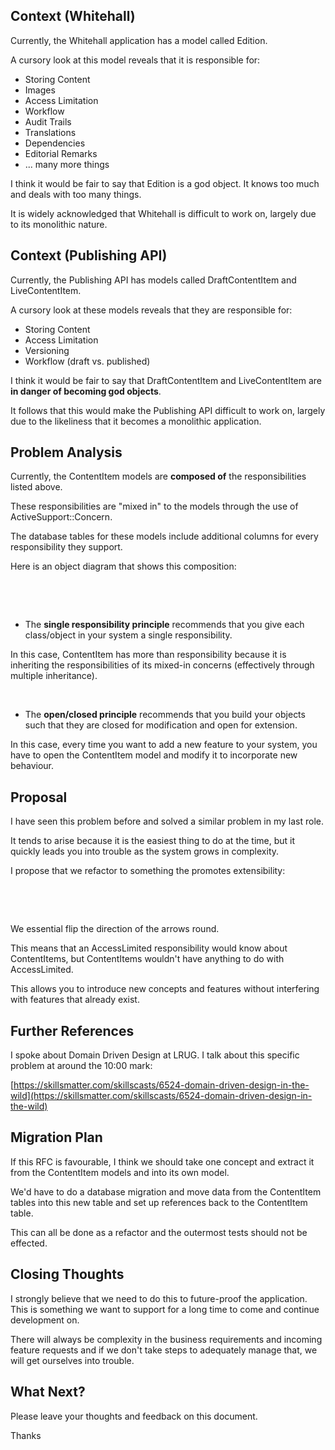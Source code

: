 ## Context (Whitehall)

Currently, the Whitehall application has a model called Edition.

A cursory look at this model reveals that it is responsible for:

- Storing Content
- Images
- Access Limitation
- Workflow
- Audit Trails
- Translations
- Dependencies
- Editorial Remarks
- ... many more things

I think it would be fair to say that Edition is a god object.&nbsp;It knows too much and deals with too many things.

It is widely acknowledged that Whitehall is difficult to work on, largely due to its monolithic nature.

## Context (Publishing API)

Currently, the Publishing API has models called DraftContentItem and LiveContentItem.

A cursory look at these models reveals that they are responsible for:

- Storing Content
- Access Limitation
- Versioning
- Workflow (draft vs. published)

I think it would be fair to say that DraftContentItem and LiveContentItem are **in danger of becoming god objects**.

It follows that this would make the Publishing API difficult to work on, largely due to the likeliness that it becomes a monolithic application.

## Problem Analysis

Currently, the ContentItem models are **composed of** the responsibilities listed above.

These responsibilities are "mixed in" to the models through the use of ActiveSupport::Concern.

The database tables for these models include additional columns for every responsibility they support.

Here is an object diagram that shows this composition:

&nbsp;

&nbsp;

- The **single responsibility principle** recommends that you give each class/object in your system a single responsibility.

In this case, ContentItem has more than responsibility because it is inheriting the responsibilities of its mixed-in concerns (effectively through multiple inheritance).

&nbsp;

- The **open/closed principle** recommends that you build your objects such that they are closed for modification and open for extension.

In this case, every time you want to add a new feature to your system, you have to open the ContentItem model and modify it to incorporate new behaviour.

## Proposal

I have seen this problem before and solved a similar problem in my last role.

It tends to arise because it is the easiest thing to do at the time, but it quickly leads you into trouble as the system grows in complexity.

I propose that we refactor to something the promotes extensibility:

&nbsp;

&nbsp;

We essential flip the direction of the arrows round.

This means that an AccessLimited responsibility would know about ContentItems, but ContentItems wouldn't have anything to do with AccessLimited.

This allows you to introduce new concepts and features without interfering with features that already exist.

## Further References

I spoke about Domain Driven Design at LRUG. I talk about this specific problem at around the 10:00 mark:

[https://skillsmatter.com/skillscasts/6524-domain-driven-design-in-the-wild](https://skillsmatter.com/skillscasts/6524-domain-driven-design-in-the-wild)

## Migration Plan

If this RFC is favourable, I think we should take one concept and extract it from the ContentItem models and into its own model.

We'd have to do a database migration and move data from the ContentItem tables into this new table and set up references back to the ContentItem table.

This can all be done as a refactor and the outermost tests should not be effected.

## Closing Thoughts

I strongly believe that we need to do this to future-proof the application. This is something we want to support for a long time to come and continue development on.

There will always be complexity in the business requirements and incoming feature requests and if we don't take steps to adequately manage that, we will get ourselves into trouble.

## What Next?

Please leave your thoughts and feedback on this document.

Thanks

